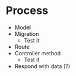 # Process

- Model
- Migration
  - Test it
- Route
- Controller method
  - Test it
- Respond with data (?)
